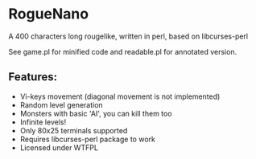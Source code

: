 RogueNano
===

A 400 characters long rougelike, written in perl, based on libcurses-perl

See game.pl for minified code and readable.pl for annotated version.

Features:
---

* Vi-keys movement (diagonal movement is not implemented)
* Random level generation
* Monsters with basic 'AI', you can kill them too
* Infinite levels!
* Only 80x25 terminals supported
* Requires libcurses-perl package to work
* Licensed under WTFPL
